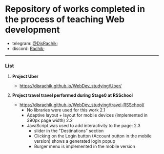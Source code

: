 # Repository of works completed in the process of teaching Web development #

* telegram: [@DisRachik](https://t.me/DisRachik);
* discord: [Rachik](https://discordapp.com/users/971828003745198150/);
******

### List ###

1. **Project Uber**
    - https://disrachik.github.io/WebDev_studying/Uber/

2. **Project travel travel performed during Stage0 at RSSchool**
    - https://disrachik.github.io/WebDev_studying/travel-RSSchool/
      * No libraries were used for this work 2.1
      * Adaptive layout + layout for mobile devices (implemented in 390px page width) 2.2
      * JavaScript was used to add interactivity to the page: 2.3
        - slider in the "Destinations" section
        - Clicking on the Login button (Account button in the mobile version) shows a generated login popup
        - Burger menu is implemented in the mobile version

